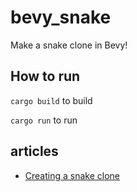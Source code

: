 # bevy_snake
Make a snake clone in Bevy!

## How to run 
`cargo build` to build

`cargo run` to run

## articles
- [Creating a snake clone](https://mbuffett.com/posts/bevy-snake-tutorial/)
